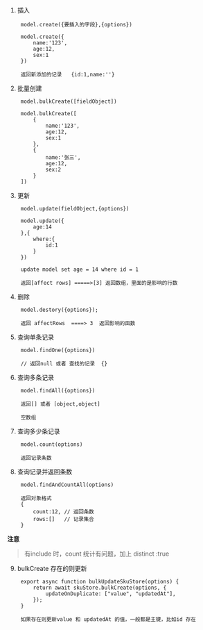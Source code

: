 1. 插入

        model.create({要插入的字段},{options})

        model.create({
            name:'123',
            age:12,
            sex:1
        })

        返回新添加的记录   {id:1,name:''}

2. 批量创建

        model.bulkCreate([fieldObject])

        model.bulkCreate([
            {
                name:'123',
                age:12,
                sex:1
            },
            {
                name:'张三',
                age:12,
                sex:2
            }
        ])

3. 更新

        model.update(fieldObject,{options})

        model.update({
            age:14
        },{
            where:{
                id:1
            }
        })

        update model set age = 14 where id = 1

        返回[affect rows] =====>[3] 返回数组，里面的是影响的行数

4. 删除

        model.destory({options});

        返回 affectRows  ====> 3  返回影响的函数

5. 查询单条记录

        model.findOne({options})

        // 返回null 或者 查找的记录  {}

6. 查询多条记录

        model.findAll({options})

        返回[] 或者 [object,object]

        空数组

7. 查询多少条记录

        model.count(options)

        返回记录条数

8. 查询记录并返回条数

        model.findAndCountAll(options)

        返回对象格式
        {
            count:12, // 返回条数
            rows:[]   // 记录集合
        }

**注意**

> 有include 时，count 统计有问题，加上 distinct :true

9. bulkCreate 存在的则更新

        export async function bulkUpdateSkuStore(options) {
            return await skuStore.bulkCreate(options, {
                updateOnDuplicate: ["value", "updatedAt"],
            });
        }

        如果存在则更新value 和 updatedAt 的值，一般都是主键，比如id 存在

